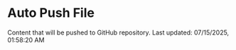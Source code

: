 # Auto Push File

Content that will be pushed to GitHub repository.
Last updated: 07/15/2025, 01:58:20 AM